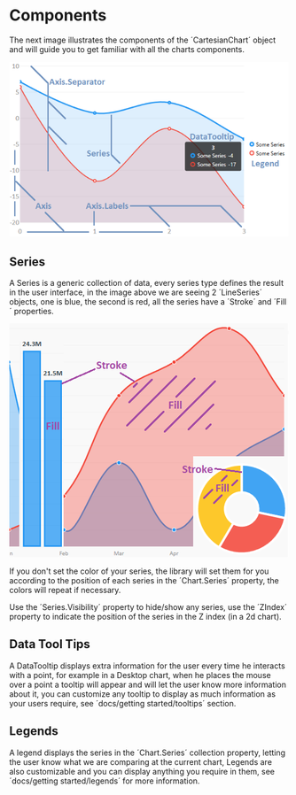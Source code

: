 # Components

The next image illustrates the components of the ´CartesianChart´ object and will guide you to get familiar with all the charts components.

![components](../resources/components.png)

## Series

A Series is a generic collection of data, every series type defines the result in the user interface, in the image above we are seeing 2 ´LineSeries´ objects, one is blue, the second is red, all the series have a ´Stroke´ and ´Fill´ properties.

![stroke and fill](../resources/strokeandfill.png)

If you don't set the color of your series, the library will set them for you according to the position of each series in the ´Chart.Series´ property, the colors will repeat if necessary.

Use the ´Series.Visibility´ property to hide/show any series, use the ´ZIndex´ property to indicate the position of the series in the Z index (in a 2d chart).

## Data Tool Tips

A DataTooltip displays extra information for the user every time he interacts with a point, for example in a Desktop chart, when he places the mouse over a point a tooltip will appear and will let the user know more information about it, you can customize any tooltip to display as much information as your users require, see ´docs/getting started/tooltips´ section.

## Legends

A legend displays the series in the ´Chart.Series´ collection property, letting the user know what we are comparing at the current chart, Legends are also customizable and you can display anything you require in them, see ´docs/getting started/legends´ for more information.